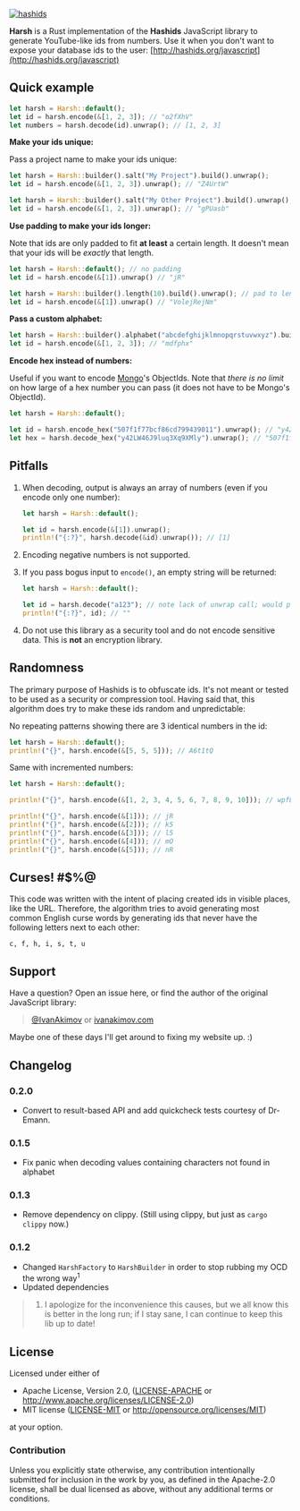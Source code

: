 
[![hashids](http://hashids.org/public/img/hashids.gif "Hashids")](http://hashids.org/)

**Harsh** is a Rust implementation of the **Hashids** JavaScript library to generate YouTube-like ids from numbers. Use it when you don't want to expose your database ids to the user: [http://hashids.org/javascript](http://hashids.org/javascript)

Quick example
-------

```rust
let harsh = Harsh::default();
let id = harsh.encode(&[1, 2, 3]); // "o2fXhV"
let numbers = harsh.decode(id).unwrap(); // [1, 2, 3]
```

**Make your ids unique:**

Pass a project name to make your ids unique:

```rust
let harsh = Harsh::builder().salt("My Project").build().unwrap();
let id = harsh.encode(&[1, 2, 3]).unwrap(); // "Z4UrtW"

let harsh = Harsh::builder().salt("My Other Project").build().unwrap();
let id = harsh.encode(&[1, 2, 3]).unwrap(); // "gPUasb"
```

**Use padding to make your ids longer:**

Note that ids are only padded to fit **at least** a certain length. It doesn't mean that your ids will be *exactly* that length.

```rust
let harsh = Harsh::default(); // no padding
let id = harsh.encode(&[1]).unwrap() // "jR"

let harsh = Harsh::builder().length(10).build().unwrap(); // pad to length 10
let id = harsh.encode(&[1]).unwrap() // "VolejRejNm"
```

**Pass a custom alphabet:**

```rust
let harsh = Harsh::builder().alphabet("abcdefghijklmnopqrstuvwxyz").build().unwrap(); // all lowercase
let id = harsh.encode(&[1, 2, 3]); // "mdfphx"
```

**Encode hex instead of numbers:**

Useful if you want to encode [Mongo](https://www.mongodb.com/)'s ObjectIds. Note that *there is no limit* on how large of a hex number you can pass (it does not have to be Mongo's ObjectId).

```rust
let harsh = Harsh::default();

let id = harsh.encode_hex("507f1f77bcf86cd799439011").unwrap(); // "y42LW46J9luq3Xq9XMly"
let hex = harsh.decode_hex("y42LW46J9luq3Xq9XMly").unwrap(); // "507f1f77bcf86cd799439011" 
```

Pitfalls
-------

1. When decoding, output is always an array of numbers (even if you encode only one number):

	```rust
	let harsh = Harsh::default();

    let id = harsh.encode(&[1]).unwrap();
    println!("{:?}", harsh.decode(&id).unwrap()); // [1]
	```

2. Encoding negative numbers is not supported.
3. If you pass bogus input to `encode()`, an empty string will be returned:

	```rust
	let harsh = Harsh::default();

	let id = harsh.decode("a123"); // note lack of unwrap call; would panic here
	println!("{:?}", id); // ""
	```

4. Do not use this library as a security tool and do not encode sensitive data. This is **not** an encryption library.

Randomness
-------

The primary purpose of Hashids is to obfuscate ids. It's not meant or tested to be used as a security or compression tool. Having said that, this algorithm does try to make these ids random and unpredictable:

No repeating patterns showing there are 3 identical numbers in the id:

```rust
let harsh = Harsh::default();
println!("{}", harsh.encode(&[5, 5, 5])); // A6t1tQ
```

Same with incremented numbers:

```rust
let harsh = Harsh::default();

println!("{}", harsh.encode(&[1, 2, 3, 4, 5, 6, 7, 8, 9, 10])); // wpfLh9iwsqt0uyCEFjHM

println!("{}", harsh.encode(&[1])); // jR
println!("{}", harsh.encode(&[2])); // k5
println!("{}", harsh.encode(&[3])); // l5
println!("{}", harsh.encode(&[4])); // mO
println!("{}", harsh.encode(&[5])); // nR
```

Curses! #$%@
-------

This code was written with the intent of placing created ids in visible places, like the URL. Therefore, the algorithm tries to avoid generating most common English curse words by generating ids that never have the following letters next to each other:

	c, f, h, i, s, t, u

Support
-------

Have a question? Open an issue here, or find the author of the original JavaScript library: 

> [@IvanAkimov](http://twitter.com/ivanakimov) or [ivanakimov.com](http://ivanakimov.com)

Maybe one of these days I'll get around to fixing my website up. :)

Changelog
---------

### 0.2.0

- Convert to result-based API and add quickcheck tests courtesy of Dr-Emann.

### 0.1.5

- Fix panic when decoding values containing characters not found in alphabet

### 0.1.3

- Remove dependency on clippy. (Still using clippy, but just as `cargo clippy` now.)

### 0.1.2

- Changed `HarshFactory` to `HarshBuilder` in order to stop rubbing my OCD the wrong way<sup>1</sup>
- Updated dependencies

> 1. I apologize for the inconvenience this causes, but we all know this is better in the long run; if I stay sane, I can continue to keep this lib up to date!

License
-------

Licensed under either of

 * Apache License, Version 2.0, ([LICENSE-APACHE][license-url-ap2] or http://www.apache.org/licenses/LICENSE-2.0)
 * MIT license ([LICENSE-MIT][license-url-mit] or http://opensource.org/licenses/MIT)

at your option.

### Contribution

Unless you explicitly state otherwise, any contribution intentionally submitted for inclusion in the work by you, as defined in the Apache-2.0 license, shall be dual licensed as above, without any additional terms or conditions.

[travis-url]: https://travis-ci.org/archer884/harsh
[travis-image]: https://travis-ci.org/archer884/harsh.svg?branch=master

[appveyor-url]: (https://ci.appveyor.com/project/archer884/harsh)
[appveyor-image]: https://ci.appveyor.com/api/projects/status/github/archer884/harsh?branch=master&svg=true

[license-url-mit]: https://github.com/archer884/harsh/blob/master/LICENSE-MIT
[license-url-ap2]: https://github.com/archer884/harsh/blob/master/LICENSE-APACHE
